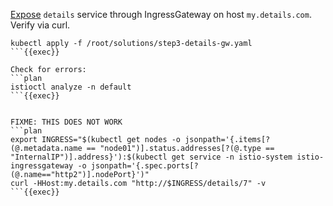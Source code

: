 
[Expose](https://istio.io/latest/docs/tasks/traffic-management/ingress/ingress-control/) `details` service through IngressGateway on host `my.details.com`. Verify via curl.

```plan
kubectl apply -f /root/solutions/step3-details-gw.yaml
```{{exec}}

Check for errors:
```plan
istioctl analyze -n default
```{{exec}}


FIXME: THIS DOES NOT WORK
```plan
export INGRESS="$(kubectl get nodes -o jsonpath='{.items[?(@.metadata.name == "node01")].status.addresses[?(@.type == "InternalIP")].address}'):$(kubectl get service -n istio-system istio-ingressgateway -o jsonpath='{.spec.ports[?(@.name=="http2")].nodePort}')"
curl -HHost:my.details.com "http://$INGRESS/details/7" -v
```{{exec}}
